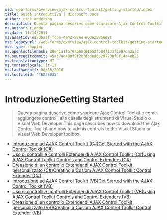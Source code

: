 ```yaml
---
uid: web-forms/overview/ajax-control-toolkit/getting-started/index
title: Guida introduttiva | Microsoft Docs
author: rick-anderson
description: Questa pagina descrive come scaricare Ajax Control Toolkit e come aggiungere controlli alla casella degli strumenti di Visual Studio o Visual Web Developer.
ms.author: riande
ms.date: 11/14/2011
ms.assetid: e87dbaaf-fcbe-4e42-87ee-e60e25856e8c
msc.legacyurl: /web-forms/overview/ajax-control-toolkit/getting-started
msc.type: chapter
ms.openlocfilehash: 20e41a1fb79a5b8c81952fb84f131f3a97da2aa3
ms.sourcegitcommit: 45ac74e400f9f2b7dbded66297730f6f14a4eb25
ms.translationtype: MT
ms.contentlocale: it-IT
ms.lasthandoff: 08/16/2018
ms.locfileid: "48255035"
---
```

<a name="getting-started"></a><span data-ttu-id="ef4e9-103">Introduzione</span><span class="sxs-lookup"><span data-stu-id="ef4e9-103">Getting Started</span></span>
====================
> <span data-ttu-id="ef4e9-104">Questa pagina descrive come scaricare Ajax Control Toolkit e come aggiungere controlli alla casella degli strumenti di Visual Studio o Visual Web Developer.</span><span class="sxs-lookup"><span data-stu-id="ef4e9-104">This page describes how to download the Ajax Control Toolkit and how to add its controls to the Visual Studio or Visual Web Developer toolbox.</span></span>


- [<span data-ttu-id="ef4e9-105">Introduzione ad AJAX Control Toolkit (C#)</span><span class="sxs-lookup"><span data-stu-id="ef4e9-105">Get Started with the AJAX Control Toolkit (C#)</span></span>](get-started-with-the-ajax-control-toolkit-cs.md)
- [<span data-ttu-id="ef4e9-106">Uso di controlli e controlli Extender di AJAX Control Toolkit (C#)</span><span class="sxs-lookup"><span data-stu-id="ef4e9-106">Using AJAX Control Toolkit Controls and Control Extenders (C#)</span></span>](using-ajax-control-toolkit-controls-and-control-extenders-cs.md)
- [<span data-ttu-id="ef4e9-107">Creazione di un controllo Extender di AJAX Control Toolkit personalizzato (C#)</span><span class="sxs-lookup"><span data-stu-id="ef4e9-107">Creating a Custom AJAX Control Toolkit Control Extender (C#)</span></span>](creating-a-custom-ajax-control-toolkit-control-extender-cs.md)
- [<span data-ttu-id="ef4e9-108">Introduzione ad AJAX Control Toolkit (VB)</span><span class="sxs-lookup"><span data-stu-id="ef4e9-108">Get Started with the AJAX Control Toolkit (VB)</span></span>](get-started-with-the-ajax-control-toolkit-vb.md)
- [<span data-ttu-id="ef4e9-109">Uso di controlli e controlli Extender di AJAX Control Toolkit (VB)</span><span class="sxs-lookup"><span data-stu-id="ef4e9-109">Using AJAX Control Toolkit Controls and Control Extenders (VB)</span></span>](using-ajax-control-toolkit-controls-and-control-extenders-vb.md)
- [<span data-ttu-id="ef4e9-110">Creazione di un controllo Extender di AJAX Control Toolkit personalizzato (VB)</span><span class="sxs-lookup"><span data-stu-id="ef4e9-110">Creating a Custom AJAX Control Toolkit Control Extender (VB)</span></span>](creating-a-custom-ajax-control-toolkit-control-extender-vb.md)
